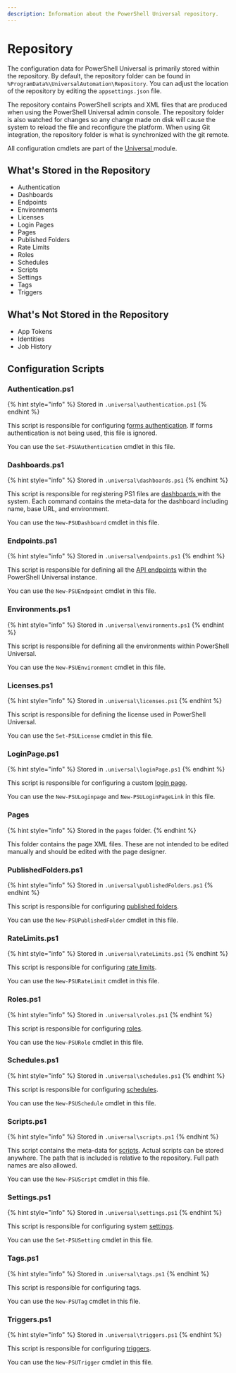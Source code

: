```yaml
---
description: Information about the PowerShell Universal repository.
---
```


# Repository

The configuration data for PowerShell Universal is primarily stored within the repository. By default, the repository folder can be found in `%ProgramData%\UniversalAutomation\Repository`. You can adjust the location of the repository by editing the `appsettings.json` file. 

The repository contains PowerShell scripts and XML files that are produced when using the PowerShell Universal admin console. The repository folder is also watched for changes so any change made on disk will cause the system to reload the file and reconfigure the platform. When using Git integration, the repository folder is what is synchronized with the git remote. 

All configuration cmdlets are part of the [Universal ](https://www.powershellgallery.com/packages/Universal)module.

## What's Stored in the Repository

* Authentication
* Dashboards
* Endpoints
* Environments
* Licenses
* Login Pages
* Pages
* Published Folders
* Rate Limits
* Roles
* Schedules
* Scripts
* Settings
* Tags
* Triggers

## What's Not Stored in the Repository

* App Tokens
* Identities
* Job History

## Configuration Scripts

### Authentication.ps1

{% hint style="info" %}
Stored in `.universal\authentication.ps1`
{% endhint %}

This script is responsible for configuring f[orms authentication](security/#forms-authentication). If forms authentication is not being used, this file is ignored. 

You can use the `Set-PSUAuthentication` cmdlet in this file. 

### Dashboards.ps1

{% hint style="info" %}
Stored in `.universal\dashboards.ps1`
{% endhint %}

This script is responsible for registering PS1 files are [dashboards ](../userinterfaces/dashboards/)with the system. Each command contains the meta-data for the dashboard including name, base URL, and environment. 

You can use the `New-PSUDashboard` cmdlet in this file. 

### Endpoints.ps1

{% hint style="info" %}
Stored in `.universal\endpoints.ps1`
{% endhint %}

This script is responsible for defining all the [API endpoints](api.md) within the PowerShell Universal instance. 

You can use the `New-PSUEndpoint` cmdlet in this file. 

### Environments.ps1

{% hint style="info" %}
Stored in `.universal\environments.ps1`
{% endhint %}

This script is responsible for defining all the environments within PowerShell Universal. 

You can use the `New-PSUEnvironment` cmdlet in this file. 

### Licenses.ps1

{% hint style="info" %}
Stored in `.universal\licenses.ps1`
{% endhint %}

This script is responsible for defining the license used in PowerShell Universal.

You can use the `Set-PSULicense` cmdlet in this file.

### LoginPage.ps1

{% hint style="info" %}
Stored in `.universal\loginPage.ps1`
{% endhint %}

This script is responsible for configuring a custom [login page](login-page.md). 

You can use the `New-PSULoginpage` and `New-PSULoginPageLink` in this file. 

### Pages

{% hint style="info" %}
Stored in the `pages` folder.
{% endhint %}

This folder contains the page XML files. These are not intended to be edited manually and should be edited with the page designer. 

### PublishedFolders.ps1

{% hint style="info" %}
Stored in `.universal\publishedFolders.ps1`
{% endhint %}

This script is responsible for configuring [published folders](../platform/published-folders.md).

You can use the `New-PSUPublishedFolder` cmdlet in this file. 

### RateLimits.ps1

{% hint style="info" %}
Stored in `.universal\rateLimits.ps1`
{% endhint %}

This script is responsible for configuring [rate limits](../api/rate-limiting.md). 

You can use the `New-PSURateLimit` cmdlet in this file. 

### Roles.ps1

{% hint style="info" %}
Stored in `.universal\roles.ps1`
{% endhint %}

This script is responsible for configuring [roles](../userinterfaces/dashboards/role-based-access.md).

You can use the `New-PSURole` cmdlet in this file. 

### Schedules.ps1

{% hint style="info" %}
Stored in `.universal\schedules.ps1`
{% endhint %}

This script is responsible for configuring [schedules](../automation/schedules.md).

You can use the `New-PSUSchedule` cmdlet in this file. 

### Scripts.ps1

{% hint style="info" %}
Stored in `.universal\scripts.ps1`
{% endhint %}

This script contains the meta-data for [scripts](../automation/scripts/). Actual scripts can be stored anywhere. The path that is included is relative to the repository. Full path names are also allowed. 

You can use the `New-PSUScript` cmdlet in this file. 

### Settings.ps1

{% hint style="info" %}
Stored in `.universal\settings.ps1`
{% endhint %}

This script is responsible for configuring system [settings](settings.md). 

You can use the `Set-PSUSetting` cmdlet in this file. 

### Tags.ps1

{% hint style="info" %}
Stored in `.universal\tags.ps1`
{% endhint %}

This script is responsible for configuring tags. 

You can use the `New-PSUTag` cmdlet in this file. 

### Triggers.ps1

{% hint style="info" %}
Stored in `.universal\triggers.ps1`
{% endhint %}

This script is responsible for configuring [triggers](../automation/triggers.md).

You can use the `New-PSUTrigger` cmdlet in this file. 

